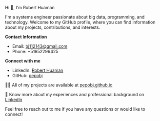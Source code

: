 Hi 👋, I'm Robert Huaman

I'm a systems engineer passionate about big data, programming, and technology. Welcome to my GitHub profile, where you can find information about my projects, contributions, and interests.

**Contact Information**
- Email: bj112143@gmail.com
- Phone: +51952296425

**Connect with me**
- LinkedIn: [Robert Huaman](https://www.linkedin.com/in/robert-bj-huaman/)
- GitHub: [pepobj](https://github.com/pepobj)

👨‍💻 All of my projects are available at [pepobj.github.io](https://pepobj.github.io/)

📄 Know more about my experiences and professional background on [LinkedIn](https://www.linkedin.com/in/robert-bj-huaman/)

Feel free to reach out to me if you have any questions or would like to connect!
